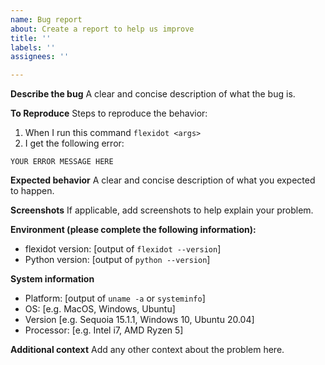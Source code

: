 ```yaml
---
name: Bug report
about: Create a report to help us improve
title: ''
labels: ''
assignees: ''

---
```


**Describe the bug**
A clear and concise description of what the bug is.

**To Reproduce**
Steps to reproduce the behavior:

1. When I run this command `flexidot <args>`
2. I get the following error:

```code
YOUR ERROR MESSAGE HERE
```

**Expected behavior**
A clear and concise description of what you expected to happen.

**Screenshots**
If applicable, add screenshots to help explain your problem.

**Environment (please complete the following information):**

- flexidot version: [output of `flexidot --version`]
- Python version: [output of `python --version`]

**System information**

- Platform: [output of `uname -a` or `systeminfo`]
- OS: [e.g. MacOS, Windows, Ubuntu]
- Version [e.g. Sequoia 15.1.1, Windows 10, Ubuntu 20.04]
- Processor: [e.g. Intel i7, AMD Ryzen 5]

**Additional context**
Add any other context about the problem here.
